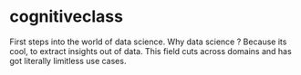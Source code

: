# cognitiveclass
First steps into the world of data science. Why data science ? Because its cool, to extract insights out of data. This field cuts across domains and has got literally limitless use cases.
